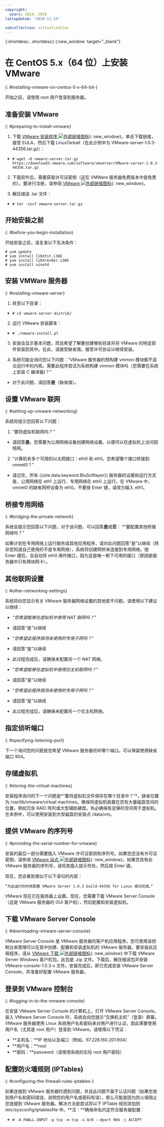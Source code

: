 ```yaml
---
copyright:
  years: 2014, 2018
lastupdated: "2018-11-15"

subcollection: virtualization
---
```

{:shortdesc: .shortdesc}
{:new_window: target="_blank"}

# 在 CentOS 5.x（64 位）上安装 VMware
{: #installing-vmware-on-centos-5-x-64-bit-}

开始之前，请使用 root 用户登录到服务器。

## 准备安装 VMware
{: #preparing-to-install-vmware}

1. 下载 [VMware 安装程序 ![外部链接图标](../../icons/launch-glyph.svg "外部链接图标")](https://vmware.com/download/server/){: new_window}。单击下载链接，接受 EULA，然后下载 LinuxTarball（在此示例中为 VMware-server-1.0.3-44356.tar.gz）：

* `# wget –O vmware-server.tar.gz https://download3.vmware.com/software/vmserver/VMware-server-1.0.3-44356.tar.gz`

2. 下载软件后，需要获取许可证密钥（这在 VMWare 服务器免费版本中是免费的）。要进行注册，请参阅 [VMware ![外部链接图标](../../icons/launch-glyph.svg "外部链接图标")](https://register.vmware.com/content/registration.html){: new_window}。

3. 解压缩该 .tar 文件：

* `# tar -xzvf vmware-server.tar.gz`

## 开始安装之前
{: #before-you-begin-installation}

开始安装之前，请复查以下先决条件：

```
# yum update
# yum install libXtst.i386
# yum install libXrender.i386
# yum install xinetd
```

## 安装 VMWare 服务器
{: #installing-vmware-server}

1. 转至以下目录：

* `# cd vmware-server-distrib/`

2. 运行 VMware 安装脚本：

* `# ./vmware-install.pl`

3. 安装会显示基本问题，而且希望了解要创建哪些目录并将 VMware 的特定部件安装到其中。在此，请接受缺省值。接受许可协议以继续安装。

4. 系统可能会询问您以下问题：“VMware 服务器的预构建 vmmon 模块都不适合运行中的内核。需要此程序尝试为系统构建 vmmon 模块吗（您需要在系统上安装 C 编译器)？”
* 对于此问题，请回答**是**（缺省值）。

## 设置 VMware 联网
{: #setting-up-vmware-networking}

系统将提示您回答以下问题：

1. “要将虚拟机联网吗？”
* 请回答**是**。您需要为公用网络设备创建网络设置，以便可以在虚拟机上访问因特网。

2. “计算机有多个可用的以太网接口：eth0 和 eth1。您希望哪个接口桥接到 vmnet0？”
* 请记住，所有 {{site.data.keyword.BluSoftlayer}} 服务器的设置和运行方式是，公用网络在 eth1 上运行，专用网络在 eth0 上运行。在 VMware 中，vmnet0 的缺省网桥设备为 eth0。不要按 Enter 键，请改为输入 eth1。

## 桥接专用网络
{: #bridging-the-private-network}

系统会提示您回答以下问题，对于该问题，可以回答**是**或**否**：
*“要配置其他桥接网络吗？”

如果计划在专用网络上运行服务或其他应用程序，请对此问题回答“是”以继续（除非您知道自己使用的不是专用网络），系统将创建网桥来连接到专用网络。按 Enter 键后，会自动将 eth0 用作接口，因为这是唯一剩下可用的接口（原因是服务器中只有两块网卡）。

## 其他联网设置
{: #other-networking-settings}

系统将向您显示有关 VMware 服务器网络设置的其他若干问题。请使用以下建议以继续：

* *“您希望能够在虚拟机中使用 NAT 联网吗？”*

- 请回答“是”以继续

* *“您希望此程序探测未使用的专用子网吗？”*

- 请回答“是”以继续

- 此过程完成后，请确保未配置另一个 NAT 网络。

* *“您希望能够在虚拟机中使用仅主机联网吗？”*

- 请回答“是”以继续

* *“您希望此程序探测未使用的专用子网吗？”*

- 请回答“是”以继续

- 此过程完成后，请确保未配置另一个仅主机网络。

## 指定侦听端口
{: #specifying-listening-port}

下一个询问您的问题是您希望 VMware 服务器侦听哪个端口。可以保留使用缺省端口 904。

## 存储虚拟机
{: #storing-the-virtual-machines}

安装程序询问的下一个问题是*“要将虚拟机文件保存在哪个目录中？”*。缺省位置为 /var/lib/vmware/virtual machines。确保将虚拟机放置在您有大量磁盘空间的位置，例如冗余 RAID 阵列或大型辅助硬盘。务必确保有足够的空间用于虚拟机。在本例中，可以使用安装到大型磁盘的安装点 /data/vm。

## 提供 VMware 的序列号
{: #providing-the-serial-number-for-vmware}

安装的最后一部分需要插入 VMware 许可证密钥和序列号。如果您还没有许可证密钥，请参阅 [VMware 站点 ![外部链接图标](../../icons/launch-glyph.svg "外部链接图标")](https://register.vmware.com/content/registration.html){: new_window}。如果您具有此 VMware 服务器的序列号，请将其插入提示符处，然后按 Enter 键。

现在，您会看到类似于以下语句的内容：

    “为此运行的内核配置 VMware Server 1.0.3 build-44356 for Linux 成功完成。”

VMware 现在已在服务器上设置。现在，您需要下载 VMware Server Console（这是 VMware 服务器的 GUI 客户机），然后配置和安装虚拟机。

## 下载 VMware Server Console
{: #downloading-vmware-server-console}

VMware Server Console 是 VMware 服务器的客户机应用程序。您可使用该控制台来管理可以在其中创建、配置和安装虚拟机的 VMware 服务器。要安装此应用程序，请从 [VMware 下载 ![外部链接图标](../../icons/launch-glyph.svg "外部链接图标")](https://vmware.com/download/server/){: new_window} 中下载 VMware Server Windows 客户机包。此包是 .zip 文件。下载后，解压缩该包并安装 VMware-console-1.0.3-x 文件。安装完成后，即已完成安装 VMware Server Console，并准备好配置 VMware 服务器。

## 登录到 VMware 控制台
{: #logging-in-to-the-vmware-console}

在安装 VMware Server Console 的计算机上，打开 VMware Server Console。装入 VMware Server Console 时，系统会向您提示“交换机主机”（登录）屏幕。VMware 服务器使用 Linux 系统用户名和密码来对用户进行认证，因此需要使用用户名（尤其是 root 用户）登录到 VMware。请使用以下凭证：

* **主机名：**IP 地址以及端口（例如，67.228.160.201:904）<br />
* **用户名：**root<br />
* **密码：**password（请使用系统的实际 root 用户密码）

## 配置防火墙规则 (IPTables)
{: #configuring-the-firewall-rules-iptables-}

如果连接到 VMware 服务器时遇到问题，并且此问题不属于认证问题（如果您收到用户名和密码错误，说明您的用户名或密码有误），那么可能是因为防火墙阻止您连接到 VMware 服务器。解决方法是尝试将以下 IPTable 规则添加到 /etc/sysconfig/iptablesfile 中。**注：**确保命名约定符合服务器配置：

- `# -A FWALL-INPUT -p tcp -m tcp -s 0/0 --dport 904 -j ACCEPT`
